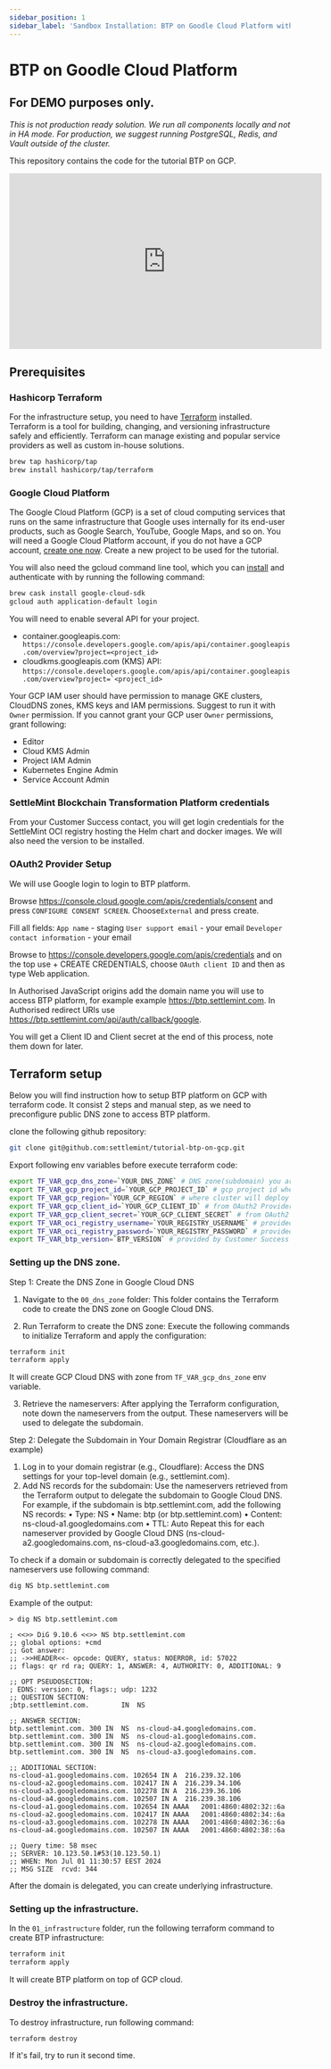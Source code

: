 ```yaml
---
sidebar_position: 1
sidebar_label: 'Sandbox Installation: BTP on Goodle Cloud Platform with Terraform'
---
```


# BTP on Goodle Cloud Platform

## **For DEMO purposes only.**
*This is not production ready solution. We run all components locally and not in HA mode. For production, we suggest running PostgreSQL, Redis, and Vault outside of the cluster.*

This repository contains the code for the tutorial BTP on GCP.

<div style={{ display:"flex" , justifyContent: "center" }}>
<iframe width="560" height="315" src="https://www.youtube.com/embed/fovi3PWYcd0?si=mUysC79FjZLtgnLN" title="YouTube video player" frameborder="0" allow="accelerometer; autoplay; clipboard-write; encrypted-media; gyroscope; picture-in-picture; web-share" referrerpolicy="strict-origin-when-cross-origin" allowfullscreen></iframe>
</div>

## Prerequisites

### Hashicorp Terraform

For the infrastructure setup, you need to have [Terraform](https://developer.hashicorp.com/terraform/tutorials/gcp-get-started/install-cli) installed. Terraform is a tool for building, changing, and versioning infrastructure safely and efficiently. Terraform can manage existing and popular service providers as well as custom in-house solutions.

```sh
brew tap hashicorp/tap
brew install hashicorp/tap/terraform
```

### Google Cloud Platform

The Google Cloud Platform (GCP) is a set of cloud computing services that runs on the same infrastructure that Google uses internally for its end-user products, such as Google Search, YouTube, Google Maps, and so on. You will need a Google Cloud Platform account, if you do not have a GCP account, [create one now](https://console.cloud.google.com/freetrial/). Create a new project to be used for the tutorial.

You will also need the gcloud command line tool, which you can [install](https://cloud.google.com/sdk/docs/install) and authenticate with by running the following command:

```sh
brew cask install google-cloud-sdk
gcloud auth application-default login
```

You will need to enable several API for your project.

- container.googleapis.com:`` https://console.developers.google.com/apis/api/container.googleapis.com/overview?project=<project_id>``
- cloudkms.googleapis.com (KMS) API: ``https://console.developers.google.com/apis/api/container.googleapis.com/overview?project=`<project_id>``

Your GCP IAM user should have permission to manage GKE clusters, CloudDNS zones, KMS keys and IAM permissions. Suggest to run it with `Owner` permission. If you cannot grant your GCP user `Owner` permissions, grant following:
- Editor
- Cloud KMS Admin
- Project IAM Admin
- Kubernetes Engine Admin
- Service Account Admin

### SettleMint Blockchain Transformation Platform credentials

From your Customer Success contact, you will get login credentials for the SettleMint OCI registry hosting the Helm chart and docker images. We will also need the version to be installed.

### OAuth2 Provider Setup

We will use Google login to login to BTP platform.

Browse https://console.cloud.google.com/apis/credentials/consent and press `CONFIGURE CONSENT SCREEN`. Choose`External` and press create.

Fill all fields:
`App name` - staging
`User support email` - your email
`Developer contact information` - your email

Browse to https://console.developers.google.com/apis/credentials and on the top use + CREATE CREDENTIALS, choose `OAuth client ID` and then as type Web application.

In Authorised JavaScript origins add the domain name you will use to access BTP platform, for example example https://btp.settlemint.com. In Authorised redirect URIs use https://btp.settlemint.com/api/auth/callback/google.

You will get a Client ID and Client secret at the end of this process, note them down for later.

## Terraform setup

Below you will find instruction how to setup BTP platform on GCP with terraform code. It consist 2 steps and manual step, as we need to preconfigure public DNS zone to access BTP platform.

clone the following github repository:
```sh 
git clone git@github.com:settlemint/tutorial-btp-on-gcp.git
```

Export following env variables before execute terraform code:
```sh
export TF_VAR_gcp_dns_zone=`YOUR_DNS_ZONE` # DNS zone(subdomain) you are using to access the btp platform, eg btp.settlemint.com
export TF_VAR_gcp_project_id=`YOUR_GCP_PROJECT_ID` # gcp project id where you setup BTP platform
export TF_VAR_gcp_region=`YOUR_GCP_REGION` # where cluster will deploy
export TF_VAR_gcp_client_id=`YOUR_GCP_CLIENT_ID` # from OAuth2 Provider Setup step
export TF_VAR_gcp_client_secret=`YOUR_GCP_CLIENT_SECRET` # from OAuth2 Provider Setup step
export TF_VAR_oci_registry_username=`YOUR_REGISTRY_USERNAME` # provided by Customer Success Team
export TF_VAR_oci_registry_password=`YOUR_REGISTRY_PASSWORD` # provided by Customer Success Team
export TF_VAR_btp_version=`BTP_VERSION` # provided by Customer Success Team

```

### Setting up the DNS zone.

Step 1: Create the DNS Zone in Google Cloud DNS

1.	Navigate to the `00_dns_zone` folder:
This folder contains the Terraform code to create the DNS zone on Google Cloud DNS.

2.	Run Terraform to create the DNS zone:
Execute the following commands to initialize Terraform and apply the configuration:

```sh
terraform init
terraform apply
```

It will create GCP Cloud DNS with zone from `TF_VAR_gcp_dns_zone` env variable.

3.	Retrieve the nameservers:
After applying the Terraform configuration, note down the nameservers from the output. These nameservers will be used to delegate the subdomain.

Step 2: Delegate the Subdomain in Your Domain Registrar (Cloudflare as an example)

1.	Log in to your domain registrar (e.g., Cloudflare):
Access the DNS settings for your top-level domain (e.g., settlemint.com).
2.	Add NS records for the subdomain:
Use the nameservers retrieved from the Terraform output to delegate the subdomain to Google Cloud DNS. For example, if the subdomain is btp.settlemint.com, add the following NS records:
	•	Type: NS
	•	Name: btp (or btp.settlemint.com)
	•	Content: ns-cloud-a1.googledomains.com
	•	TTL: Auto
Repeat this for each nameserver provided by Google Cloud DNS (ns-cloud-a2.googledomains.com, ns-cloud-a3.googledomains.com, etc.).

To check if a domain or subdomain is correctly delegated to the specified nameservers use following command:
```sh
dig NS btp.settlemint.com
```

Example of the output:
```
> dig NS btp.settlemint.com

; <<>> DiG 9.10.6 <<>> NS btp.settlemint.com
;; global options: +cmd
;; Got answer:
;; ->>HEADER<<- opcode: QUERY, status: NOERROR, id: 57022
;; flags: qr rd ra; QUERY: 1, ANSWER: 4, AUTHORITY: 0, ADDITIONAL: 9

;; OPT PSEUDOSECTION:
; EDNS: version: 0, flags:; udp: 1232
;; QUESTION SECTION:
;btp.settlemint.com.		IN	NS

;; ANSWER SECTION:
btp.settlemint.com.	300	IN	NS	ns-cloud-a4.googledomains.com.
btp.settlemint.com.	300	IN	NS	ns-cloud-a1.googledomains.com.
btp.settlemint.com.	300	IN	NS	ns-cloud-a2.googledomains.com.
btp.settlemint.com.	300	IN	NS	ns-cloud-a3.googledomains.com.

;; ADDITIONAL SECTION:
ns-cloud-a1.googledomains.com. 102654 IN A	216.239.32.106
ns-cloud-a2.googledomains.com. 102417 IN A	216.239.34.106
ns-cloud-a3.googledomains.com. 102278 IN A	216.239.36.106
ns-cloud-a4.googledomains.com. 102507 IN A	216.239.38.106
ns-cloud-a1.googledomains.com. 102654 IN AAAA	2001:4860:4802:32::6a
ns-cloud-a2.googledomains.com. 102417 IN AAAA	2001:4860:4802:34::6a
ns-cloud-a3.googledomains.com. 102278 IN AAAA	2001:4860:4802:36::6a
ns-cloud-a4.googledomains.com. 102507 IN AAAA	2001:4860:4802:38::6a

;; Query time: 58 msec
;; SERVER: 10.123.50.1#53(10.123.50.1)
;; WHEN: Mon Jul 01 11:30:57 EEST 2024
;; MSG SIZE  rcvd: 344
```

After the domain is delegated, you can create underlying infrastructure.

### Setting up the infrastructure.

In the `01_infrastructure` folder, run the following terraform command to create BTP infrastructure:
```sh
terraform init
terraform apply
```

It will create BTP platform on top of GCP cloud.

### Destroy the infrastructure.

To destroy infrastructure, run following command:
```sh
terraform destroy
```

If it's fail, try to run it second time.
